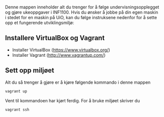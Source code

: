 Denne mappen inneholder alt du trenger for å følge undervisningsopplegget og gjøre
ukeoppgaver i INF1100. Hvis du ønsker å jobbe på din egen maskin i stedet for en maskin på UiO, 
kan du følge instruksene nedenfor for å sette opp et fungerende utviklingsmiljø:

Installere VirtualBox og Vagrant
---------------------------------

* Installer VirtualBox (https://www.virtualbox.org/)
* Installer Vagrant (http://www.vagrantup.com/)

Sett opp miljøet
-----------------

Alt du så trenger å gjøre er å kjøre følgende kommando i denne mappen

```bash
vagrant up
```

Vent til kommandoen har kjørt ferdig. For å bruke miljøet skriver du 

```bash
vagrant ssh
```

